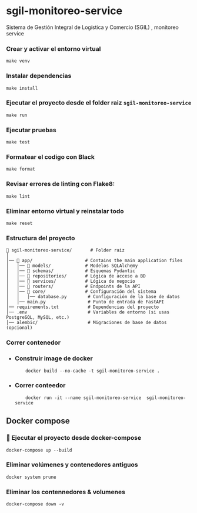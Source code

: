 # sgil-monitoreo-service
Sistema de Gestión Integral de Logística y Comercio (SGIL) , monitoreo service


### Crear y activar el entorno virtual
```
make venv
```

### Instalar dependencias

```
make install
```

### Ejecutar el proyecto desde el folder raiz `sgil-monitoreo-service`
```
make run
```

### Ejecutar pruebas
```
make test
```

### Formatear el codigo con Black
```
make format
```

### Revisar errores de linting con Flake8:
```
make lint
```

### Eliminar entorno virtual y reinstalar todo 
```
make reset
```

### Estructura del proyecto


```
📂 sgil-monitoreo-service/       # Folder raiz
│
│── 📂 app/                    # Contains the main application files
│   │── 📂 models/             # Modelos SQLAlchemy
│   │── 📂 schemas/            # Esquemas Pydantic
│   │── 📂 repositories/       # Lógica de acceso a BD
│   │── 📂 services/           # Lógica de negocio
│   │── 📂 routers/            # Endpoints de la API
│   │── 📂 core/               # Configuración del sistema
│   │   │── database.py        # Configuración de la base de datos
│   │── main.py                # Punto de entrada de FastAPI
│── requirements.txt           # Dependencias del proyecto
│── .env                       # Variables de entorno (si usas PostgreSQL, MySQL, etc.)
│── alembic/                   # Migraciones de base de datos (opcional)
```


### Correr contenedor
 - ### Construir image de docker
    ```
        docker build --no-cache -t sgil-monitoreo-service .
    ```

 - ### Correr conteedor
    ```
        docker run -it --name sgil-monitoreo-service  sgil-monitoreo-service
    ```


## Docker compose

### 🚀 Ejecutar el proyecto desde docker-compose
```
docker-compose up --build
```

### Eliminar volúmenes y contenedores antiguos 
```
docker system prune
```

### Eliminar los contennedores & volumenes
```
docker-compose down -v
```
